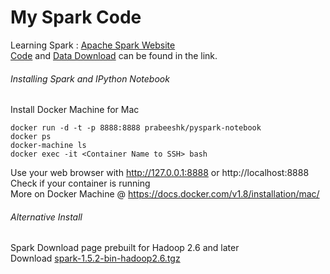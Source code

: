 # My Spark Code
Learning Spark : [Apache Spark Website](http://spark.apache.org/)  
[Code](https://github.com/zipfian/building-spark-applications-live-lessons) and [Data Download](https://s3.amazonaws.com/galvanize-example-data/spark-live-lessons-data.zip) can be found in the link.

###### Installing Spark and IPython Notebook    
Install Docker Machine for Mac
```
docker run -d -t -p 8888:8888 prabeeshk/pyspark-notebook 
docker ps
docker-machine ls
docker exec -it <Container Name to SSH> bash
```
Use your web browser with http://127.0.0.1:8888 or http://localhost:8888  
Check if your container is running  
More on Docker Machine @ https://docs.docker.com/v1.8/installation/mac/

###### Alternative Install
Spark Download page prebuilt for Hadoop 2.6 and later    
Download [spark-1.5.2-bin-hadoop2.6.tgz](http://d3kbcqa49mib13.cloudfront.net/spark-1.5.2-bin-hadoop2.6.tgz)